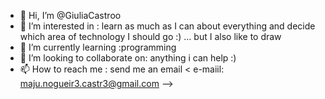 -  👋 Hi, I’m @GiuliaCastroo
- 👀 I’m interested in : learn as much as I can about everything and decide which area of technology I should go :) ... but I also like to draw
- 🌱 I’m currently learning :programming
- 💞️ I’m looking to collaborate on: anything i can help :)
- 📫 How to reach me : send me an email
< e-maiil: maju.nogueir3.castr3@gmail.com -->
